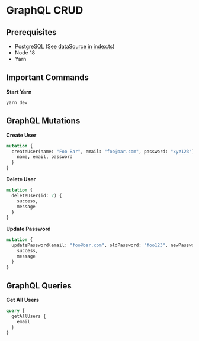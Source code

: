 # GraphQL CRUD

## Prerequisites

- PostgreSQL ([See dataSource in index.ts](server/src/index.ts))
- Node 18
- Yarn

## Important Commands

**Start Yarn**

```commandline
yarn dev
```

## GraphQL Mutations

**Create User**

```graphql
mutation {
  createUser(name: "Foo Bar", email: "foo@bar.com", password: "xyz123") {
    name, email, password
  }
}
```

**Delete User**

```graphql
mutation {
  deleteUser(id: 2) {
    success,
    message
  }
}
```

**Update Password**

```graphql
mutation {
  updatePassword(email: "foo@bar.com", oldPassword: "foo123", newPassword: "foo125") {
    success,
    message
  }
}
```

## GraphQL Queries

**Get All Users**

```graphql
query {
  getAllUsers {
    email
  }
}
```